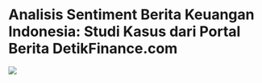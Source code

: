 # Analisis Sentiment Berita Keuangan Indonesia: Studi Kasus dari Portal Berita DetikFinance.com
<img src="https://miro.medium.com/v2/resize:fit:720/format:webp/1*jHzNpL-KagnaHUSHzPTPkA.jpeg">